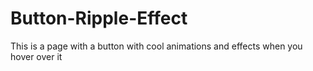 # Button-Ripple-Effect
This is a page with a button with cool animations and effects when you hover over it 
